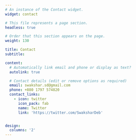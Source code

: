 ```yaml
---
# An instance of the Contact widget.
widget: contact

# This file represents a page section.
headless: true

# Order that this section appears on the page.
weight: 130

title: Contact
subtitle:

content:
  # Automatically link email and phone or display as text?
  autolink: true

  # Contact details (edit or remove options as required)
  email: swakshar.sd@gmail.com
  phone: +880 1797 574820
  contact_links:
    - icon: twitter
      icon_pack: fab
      name: Twitter
      link: 'https://twitter.com/SwaksharDeb'


design:
  columns: '2'
---
```

